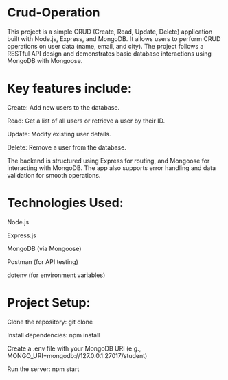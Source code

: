 # Crud-Operation


This project is a simple CRUD (Create, Read, Update, Delete) application built with Node.js, Express, and MongoDB. It allows users to perform CRUD operations on user data (name, email, and city). The project follows a RESTful API design and demonstrates basic database interactions using MongoDB with Mongoose.

# Key features include:

Create: Add new users to the database.

Read: Get a list of all users or retrieve a user by their ID.

Update: Modify existing user details.

Delete: Remove a user from the database.

The backend is structured using Express for routing, and Mongoose for interacting with MongoDB. The app also supports error handling and data validation for smooth operations.

# Technologies Used:
Node.js

Express.js

MongoDB (via Mongoose)

Postman (for API testing)

dotenv (for environment variables)

# Project Setup:
Clone the repository: git clone <repository-url>

Install dependencies: npm install

Create a .env file with your MongoDB URI (e.g., MONGO_URI=mongodb://127.0.0.1:27017/student)

Run the server: npm start
